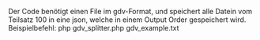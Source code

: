 Der Code benötigt einen File im gdv-Format, und speichert alle Datein vom Teilsatz 100 in eine json, welche in einem Output Order gespeichert wird. Beispielbefehl: php gdv_splitter.php gdv_example.txt
